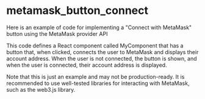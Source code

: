 # metamask_button_connect

Here is an example of code for implementing a "Connect with MetaMask" button using the MetaMask provider API

This code defines a React component called MyComponent that has a button that, when clicked, connects the user to MetaMask and displays their account address. When the user is not connected, the button is shown, and when the user is connected, their account address is displayed.

Note that this is just an example and may not be production-ready. It is recommended to use well-tested libraries for interacting with MetaMask, such as the web3.js library.
